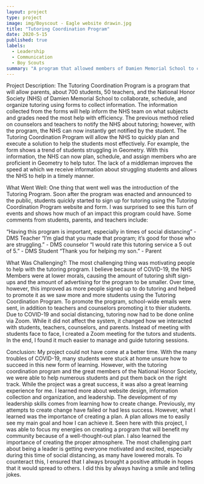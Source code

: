 ```yaml
---
layout: project
type: project
image: img/Boyscout - Eagle website drawin.jpg
title: "Tutoring Coordination Program"
date: 2020-5-15
published: true
labels:
  - Leadership
  - Communication
  - Boy Scouts
summary: "A program that allowed members of Damien Memorial School to collaborate, schedule, and organize tutoring help."
---
```


Project Description:
The Tutoring Coordination Program is a program that will allow parents, about 700 students, 50 teachers, and the National Honor Society (NHS) of Damien Memorial School to collaborate, schedule, and organize tutoring using forms to collect information.
The information collected from the forms will help inform the NHS team on what subjects and grades need the most help with efficiency. The previous method relied on counselors and teachers to notify the NHS about tutoring; however, with the program, the NHS can now instantly get notified by the student. The Tutoring Coordination Program will allow the NHS to quickly plan and execute a solution to help the students most effectively. For example, the form shows a trend of students struggling in Geometry. With this information, the NHS can now plan, schedule, and assign members who are proficient in Geometry to help tutor. The lack of a middleman improves the speed at which we receive information about struggling students and allows the NHS to help in a timely manner.

What Went Well:
	One thing that went well was the introduction of the Tutoring Program. Soon after the program was enacted and announced to the public, students quickly started to sign up for tutoring using the Tutoring Coordination Program website and form. I was surprised to see this turn of events and shows how much of an impact this program could have. Some comments from students, parents, and teachers include:

“Having this program is important, especially in times of social distancing” - DMS Teacher
“I’m glad that you made that program; it’s good for those who are struggling.” - DMS counselor
“I would rate this tutoring service a 5 out of 5.” - DMS Student
“Thank you for helping my son.” - Parent

What Was Challenging?:
	The most challenging thing was motivating people to help with the tutoring program. I believe because of COVID-19, the NHS Members were at lower morals, causing the amount of tutoring shift sign-ups and the amount of advertising for the program to be smaller. Over time, however, this improved as more people signed up to do tutoring and helped to promote it as we saw more and more students using the Tutoring Coordination Program. To promote the program, school-wide emails were sent, in addition to teachers and counselors promoting it to thier students.
	Due to COVID-19 and social distancing, tutoring now had to be done online via Zoom. While it did not affect the system, it changed how we interacted with students, teachers, counselors, and parents. Instead of meeting with students face to face, I created a Zoom meeting for the tutors and students. In the end, I found it much easier to manage and guide tutoring sessions.

Conclusion:
	My project could not have come at a better time. With the many troubles of COVID-19, many students were stuck at home unsure how to succeed in this new form of learning. However, with the tutoring coordination program and the great members of the National Honor Society, we were able to help numerous students and put them back on the right track. While the project was a great success, it was also a great learning experience for me. I learned more about website design, information collection and organization, and leadership. The development of my leadership skills comes from learning how to create change. Previously, my attempts to create change have failed or had less success. However, what I learned was the importance of creating a plan. A plan allows me to easily see my main goal and how I can achieve it. Seen here with this project, I was able to focus my energies on creating a program that will benefit my community because of a well-thought-out plan. I also learned the importance of creating the proper atmosphere. The most challenging part about being a leader is getting everyone motivated and excited, especially during this time of social distancing, as many have lowered morals. To counteract this, I ensured that I always brought a positive attitude in hopes that it would spread to others. I did this by always having a smile and telling jokes.
